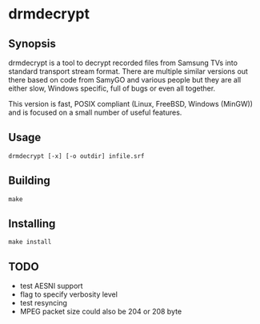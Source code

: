 drmdecrypt
==========

## Synopsis

drmdecrypt is a tool to decrypt recorded files from Samsung TVs
into standard transport stream format. There are multiple similar
versions out there based on code from SamyGO and various people
but they are all either slow, Windows specific, full of bugs or
even all together.

This version is fast, POSIX compliant (Linux, FreeBSD, Windows
(MinGW)) and is focused on a small number of useful features.


## Usage

```
drmdecrypt [-x] [-o outdir] infile.srf
```


## Building

```
make
```


## Installing

```
make install
```


## TODO

- test AESNI support
- flag to specify verbosity level
- test resyncing
- MPEG packet size could also be 204 or 208 byte

